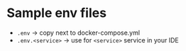 # Sample env files

- `.env` -> copy next to docker-compose.yml
- `.env.<service>` -> use for `<service>` service in your IDE
